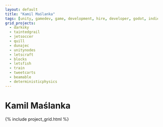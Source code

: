 ```yaml
---
layout: default
title: "Kamil Maślanka"
tags: [unity, gamedev, game, development, hire, developer, godot, indie, design, algorithms, math, shaders, rendering, physics, gameplay]
grid_projects:
  - darksky
  - taintedgrail
  - jetsoccer
  - quill
  - dunajec
  - unitynodes
  - letscraft
  - blocks
  - letsfish
  - train
  - tweetcarts
  - beamable
  - deterministicphysics
---
```


# Kamil Maślanka

<div>
{% include project_grid.html %}
</div>